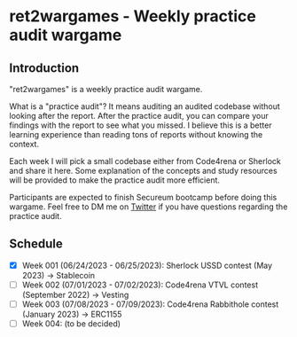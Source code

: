# ret2wargames - Weekly practice audit wargame

## Introduction

"ret2wargames" is a weekly practice audit wargame.

What is a "practice audit"? It means auditing an audited codebase without looking after the report. After the practice audit, you can compare your findings with the report to see what you missed. I believe this is a better learning experience than reading tons of reports without knowing the context.

Each week I will pick a small codebase either from Code4rena or Sherlock and share it here. Some explanation of the concepts and study resources will be provided to make the practice audit more efficient.

Participants are expected to finish Secureum bootcamp before doing this wargame. Feel free to DM me on [Twitter](https://twitter.com/ret2basic) if you have questions regarding the practice audit.

## Schedule

- [x] Week 001 (06/24/2023 - 06/25/2023): Sherlock USSD contest (May 2023) -> Stablecoin
- [ ] Week 002 (07/01/2023 - 07/02/2023): Code4rena VTVL contest (September 2022) -> Vesting
- [ ] Week 003 (07/08/2023 - 07/09/2023): Code4rena Rabbithole contest (January 2023) -> ERC1155
- [ ] Week 004: (to be decided)
